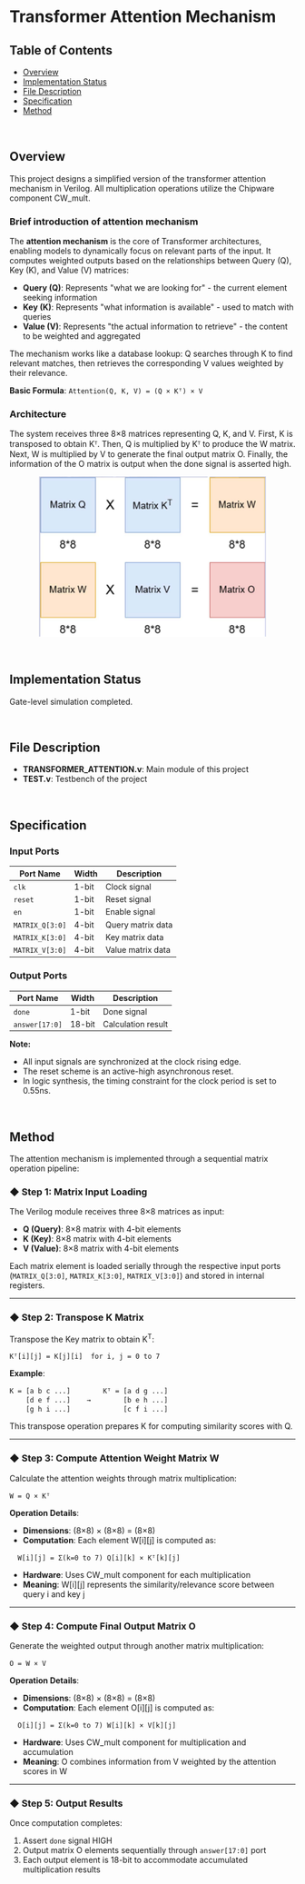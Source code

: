 # Transformer Attention Mechanism

## Table of Contents
- [Overview](#overview)
- [Implementation Status](#implementation-status)
- [File Description](#file-description)
- [Specification](#specification)
- [Method](#method)

&nbsp;

## Overview

This project designs a simplified version of the transformer attention mechanism in Verilog. All multiplication operations utilize the Chipware component CW_mult.

### Brief introduction of attention mechanism

The **attention mechanism** is the core of Transformer architectures, enabling models to dynamically focus on relevant parts of the input. It computes weighted outputs based on the relationships between Query (Q), Key (K), and Value (V) matrices:

- **Query (Q)**: Represents "what we are looking for" - the current element seeking information
- **Key (K)**: Represents "what information is available" - used to match with queries
- **Value (V)**: Represents "the actual information to retrieve" - the content to be weighted and aggregated

The mechanism works like a database lookup: Q searches through K to find relevant matches, then retrieves the corresponding V values weighted by their relevance.


**Basic Formula**: `Attention(Q, K, V) = (Q × Kᵀ) × V`

### Architecture

The system receives three 8×8 matrices representing Q, K, and V. First, K is transposed to obtain Kᵀ. Then, Q is multiplied by Kᵀ to produce the W matrix. Next, W is multiplied by V to generate the final output matrix O. Finally, the information of the O matrix is output when the done signal is asserted high.

<div align="center">

<img src="media/image1.png" alt="Transformer Attention Mechanism Architecture" width="400"/>

</div>

&nbsp;

## Implementation Status

Gate-level simulation completed.

&nbsp;

## File Description

- **TRANSFORMER_ATTENTION.v**: Main module of this project
- **TEST.v**: Testbench of the project

&nbsp;

## Specification

### Input Ports

| Port Name | Width | Description |
|-----------|-------|-------------|
| `clk` | 1-bit | Clock signal |
| `reset` | 1-bit | Reset signal |
| `en` | 1-bit | Enable signal |
| `MATRIX_Q[3:0]` | 4-bit | Query matrix data |
| `MATRIX_K[3:0]` | 4-bit | Key matrix data |
| `MATRIX_V[3:0]` | 4-bit | Value matrix data |

### Output Ports

| Port Name | Width | Description |
|-----------|-------|-------------|
| `done` | 1-bit | Done signal |
| `answer[17:0]` | 18-bit | Calculation result |


**Note:** 
- All input signals are synchronized at the clock rising edge.
- The reset scheme is an active-high asynchronous reset.
- In logic synthesis, the timing constraint for the clock period is set to 0.55ns.

&nbsp;

## Method

The attention mechanism is implemented through a sequential matrix operation pipeline:

### ◆ Step 1: Matrix Input Loading

The Verilog module receives three 8×8 matrices as input:
- **Q (Query)**: 8×8 matrix with 4-bit elements
- **K (Key)**: 8×8 matrix with 4-bit elements
- **V (Value)**: 8×8 matrix with 4-bit elements

Each matrix element is loaded serially through the respective input ports (`MATRIX_Q[3:0]`, `MATRIX_K[3:0]`, `MATRIX_V[3:0]`) and stored in internal registers.

---

### ◆ Step 2: Transpose K Matrix

Transpose the Key matrix to obtain K<sup>T</sup>:
```
Kᵀ[i][j] = K[j][i]  for i, j = 0 to 7
```

**Example**:
```
K = [a b c ...]        Kᵀ = [a d g ...]
    [d e f ...]    →        [b e h ...]
    [g h i ...]             [c f i ...]
```

This transpose operation prepares K for computing similarity scores with Q.

---

### ◆ Step 3: Compute Attention Weight Matrix W

Calculate the attention weights through matrix multiplication:
```
W = Q × Kᵀ
```

**Operation Details**:
- **Dimensions**: (8×8) × (8×8) = (8×8)
- **Computation**: Each element W[i][j] is computed as:
```
  W[i][j] = Σ(k=0 to 7) Q[i][k] × Kᵀ[k][j]
```
- **Hardware**: Uses CW_mult component for each multiplication
- **Meaning**: W[i][j] represents the similarity/relevance score between query i and key j

---

### ◆ Step 4: Compute Final Output Matrix O

Generate the weighted output through another matrix multiplication:
```
O = W × V
```

**Operation Details**:
- **Dimensions**: (8×8) × (8×8) = (8×8)
- **Computation**: Each element O[i][j] is computed as:
```
  O[i][j] = Σ(k=0 to 7) W[i][k] × V[k][j]
```
- **Hardware**: Uses CW_mult component for multiplication and accumulation
- **Meaning**: O combines information from V weighted by the attention scores in W

---

### ◆ Step 5: Output Results

Once computation completes:
1. Assert `done` signal HIGH
2. Output matrix O elements sequentially through `answer[17:0]` port
3. Each output element is 18-bit to accommodate accumulated multiplication results
